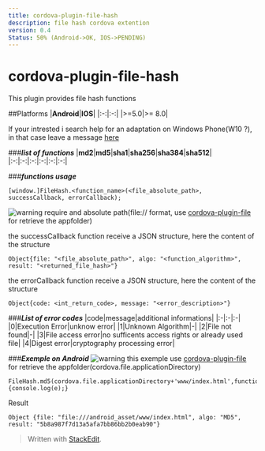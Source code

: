 ```yaml
---
title: cordova-plugin-file-hash
description: file hash cordova extention
version: 0.4
Status: 50% (Android->OK, IOS->PENDING)
---
```

# cordova-plugin-file-hash
This plugin provides file hash functions

##Platforms
|**Android**|**IOS**|
|:-:|:-:|
|&gt;=5.0|&gt;= 8.0|


If your intrested i search help for an adaptation on Windows Phone(W10 ?), in that case leave a message [here](https://github.com/LordKBX/cordova-plugin-file-hash/issues)

###***list of functions***
|**md2**|**md5**|**sha1**|**sha256**|**sha384**|**sha512**|
|:-:|:-:|:-:|:-:|:-:|:-:|

###***functions usage***

    [window.]FileHash.<function_name>(<file_absolute_path>, successCallback, errorCallback);

![warning](https://cdn1.iconfinder.com/data/icons/nuove/32x32/actions/messagebox_warning.png) require and absolute path(file:// format, use [cordova-plugin-file](https://www.npmjs.com/package/cordova-plugin-file) for retrieve the appfolder)

the successCallback function receive a JSON structure, here the content of the structure

    Object{file: "<file_absolute_path>", algo: "<function_algorithm>", result: "<returned_file_hash>"}

the errorCallback function receive a JSON structure, here the content of the structure

    Object{code: <int_return_code>, message: "<error_description>"}
	
###***List of error codes***
|code|message|additional informations|
|:-|:-|:-|
|0|Execution Error|unknow error|
|1|Unknown Algorithm|-|
|2|File not found|-|
|3|File access error|no sufficents access rights or already used file|
|4|Digest error|cryptography processing error|

###***Exemple on Android***
![warning](https://cdn1.iconfinder.com/data/icons/nuove/32x32/actions/messagebox_warning.png) this exemple use [cordova-plugin-file](https://www.npmjs.com/package/cordova-plugin-file) for retrieve the appfolder(cordova.file.applicationDirectory)

    FileHash.md5(cordova.file.applicationDirectory+'www/index.html',function(e){console.log(e);}

Result

    Object {file: "file:///android_asset/www/index.html", algo: "MD5", result: "5b8a987f7d13a5afa7bb86bb2b0eab90"}


> Written with [StackEdit](https://stackedit.io/).